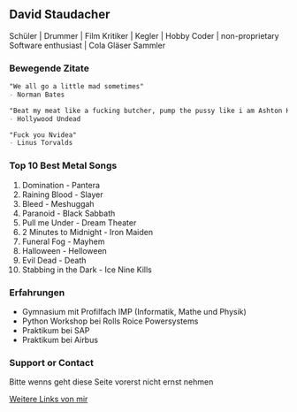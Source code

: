 ## David Staudacher

Schüler | Drummer | Film Kritiker | Kegler |  Hobby Coder | non-proprietary Software enthusiast | Cola Gläser Sammler


### Bewegende Zitate

```markdown
"We all go a little mad sometimes"
- Norman Bates

"Beat my meat like a fucking butcher, pump the pussy like i am Ashton Kutcher"
- Hollywood Undead

"Fuck you Nvidea"
- Linus Torvalds
```

### Top 10 Best Metal Songs

1. Domination - Pantera 
2. Raining Blood - Slayer 
3. Bleed - Meshuggah 
4. Paranoid - Black Sabbath 
5. Pull me Under - Dream Theater 
6. 2 Minutes to Midnight - Iron Maiden
7. Funeral Fog - Mayhem 
8. Halloween - Helloween 
9. Evil Dead - Death 
10. Stabbing in the Dark - Ice Nine Kills 

### Erfahrungen

- Gymnasium mit Profilfach IMP (Informatik, Mathe und Physik)
- Python Workshop bei Rolls Roice Powersystems
- Praktikum bei SAP
- Praktikum bei Airbus

### Support or Contact

Bitte wenns geht diese Seite vorerst nicht ernst nehmen

[Weitere Links von mir](https://ic4rds.github.io)
